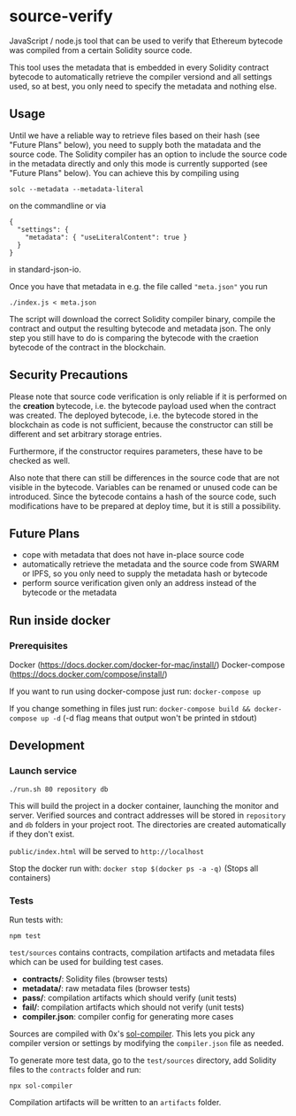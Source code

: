 # source-verify

JavaScript / node.js tool that can be used to verify that Ethereum bytecode was
compiled from a certain Solidity source code.

This tool uses the metadata that is embedded in every Solidity contract bytecode
to automatically retrieve the compiler versiond and all settings used, so at best,
you only need to specify the metadata and nothing else.

## Usage

Until we have a reliable way to retrieve files based on their hash (see
"Future Plans" below),
you need to supply both the matadata and the source code. The Solidity
compiler has an option to include the source code in the metadata directly
and only this mode is currently supported (see "Future Plans" below).
You can achieve this by compiling using

```
solc --metadata --metadata-literal
```

on the commandline or via

```
{
  "settings": {
    "metadata": { "useLiteralContent": true }
  }
}
```

in standard-json-io.

Once you have that metadata in e.g. the file called `"meta.json"` you run

```
./index.js < meta.json
```

The script will download the correct Solidity compiler binary, compile the
contract and output the resulting bytecode and metadata json. The only
step you still have to do is comparing the bytecode with the craetion
bytecode of the contract in the blockchain.

## Security Precautions

Please note that source code verification is only reliable if it is performed
on the **creation** bytecode, i.e. the bytecode payload used when the contract
was created. The deployed bytecode, i.e. the bytecode stored in the blockchain
as code is not sufficient, because the constructor can still be different and
set arbitrary storage entries.

Furthermore, if the constructor requires parameters, these have to be checked
as well.

Also note that there can still be differences in the source code that are not
visible in the bytecode. Variables can be renamed or unused code can be
introduced. Since the bytecode contains a hash of the source code, such
modifications have to be prepared at deploy time, but it is still a possibility.

## Future Plans

- cope with metadata that does not have in-place source code
- automatically retrieve the metadata and the source code from SWARM or IPFS,
  so you only need to supply the metadata hash or bytecode
- perform source verification given only an address instead of the bytecode
  or the metadata


## Run inside docker
### Prerequisites
Docker (https://docs.docker.com/docker-for-mac/install/)
Docker-compose (https://docs.docker.com/compose/install/)

If you want to run using docker-compose just run:
`docker-compose up`

If you change something in files just run:
`docker-compose build && docker-compose up -d` (-d flag means that output won't be printed in stdout)
## Development

### Launch service

```
./run.sh 80 repository db
```

This will build the project in a docker container, launching the monitor and server.
Verified sources and contract addresses will be stored in `repository` and `db` folders
in your project root. The directories are created automatically if they don't exist.

`public/index.html` will be served to `http://localhost`

Stop the docker run with: `docker stop $(docker ps -a -q)` (Stops all containers)

### Tests

Run tests with:

```
npm test
```

`test/sources` contains contracts, compilation artifacts and metadata files which can be used for building test cases.

- **contracts/**: Solidity files (browser tests)
- **metadata/**: raw metadata files (browser tests)
- **pass/**: compilation artifacts which should verify (unit tests)
- **fail/**: compilation artifacts which should not verify (unit tests)
- **compiler.json**: compiler config for generating more cases

Sources are compiled with 0x's [sol-compiler][22]. This lets you pick any compiler version or settings by modifying the `compiler.json` file as needed.

To generate more test data, go to the `test/sources` directory, add Solidity files to the `contracts` folder and run:

```
npx sol-compiler
```

Compilation artifacts will be written to an `artifacts` folder.

[22]: https://sol-compiler.com/
